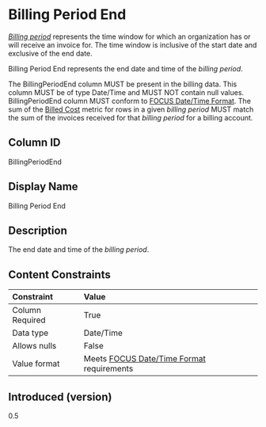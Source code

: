 # Billing Period End

[*Billing period*](#glossary:billing-period) represents the time window for which an organization has or will receive an invoice for. The time window is inclusive of the start date and exclusive of the end date.

Billing Period End represents the end date and time of the *billing period*.

The BillingPeriodEnd column MUST be present in the billing data. This column MUST be of type Date/Time and MUST NOT contain null values. BillingPeriodEnd column MUST conform to [FOCUS Date/Time Format](#date/timeformat). The sum of the [Billed Cost](#billedcost) metric for rows in a given *billing period* MUST match the sum of the invoices received for that *billing period* for a billing account.

## Column ID

BillingPeriodEnd

## Display Name

Billing Period End

## Description

The end date and time of the *billing period*.

## Content Constraints

| Constraint      | Value                                                         |
|:----------------|:--------------------------------------------------------------|
| Column Required | True                                                          |
| Data type       | Date/Time                                                     |
| Allows nulls    | False                                                         |
| Value format    | Meets [FOCUS Date/Time Format](#date/timeformat) requirements |

## Introduced (version)

0.5
